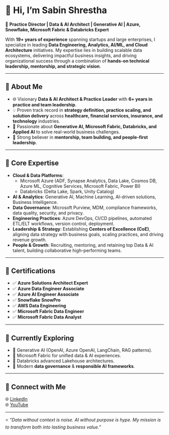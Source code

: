 # 👋 Hi, I’m Sabin Shrestha  

🚀 **Practice Director | Data & AI Architect | Generative AI | Azure, Snowflake, Microsoft Fabric & Databricks Expert**  

With **19+ years of experience** spanning startups and large enterprises, I specialize in leading **Data Engineering, Analytics, AI/ML, and Cloud Architecture** initiatives. My expertise lies in building scalable data ecosystems, delivering impactful business insights, and driving organizational success through a combination of **hands-on technical leadership, mentorship, and strategic vision**.  

---

## 🔹 About Me  
- 🌐 Visionary **Data & AI Architect & Practice Leader** with **6+ years in practice and team leadership**.  
- 💡 Proven track record in **strategy definition, practice scaling, and solution delivery** across **healthcare, financial services, insurance, and technology** industries.  
- 🤖 Passionate about **Generative AI, Microsoft Fabric, Databricks, and Applied AI** to solve real-world business challenges.  
- 🎯 Strong believer in **mentorship, team building, and people-first leadership**.  

---

## 🔹 Core Expertise  
- **Cloud & Data Platforms**:  
  - Microsoft Azure (ADF, Synapse Analytics, Data Lake, Cosmos DB, Azure ML, Cognitive Services, Microsoft Fabric, Power BI)  
  - Databricks (Delta Lake, Spark, Unity Catalog)   
- **AI & Analytics**: Generative AI, Machine Learning, AI-driven solutions, Business Intelligence.  
- **Data Governance**: Microsoft Purview, MDM, compliance frameworks, data quality, security, and privacy.  
- **Engineering Practices**: Azure DevOps, CI/CD pipelines, automated ETL/ELT workflows, version control, deployment.  
- **Leadership & Strategy**: Establishing **Centers of Excellence (CoE)**, aligning data strategy with business goals, scaling practices, and driving revenue growth.  
- **People & Growth**: Recruiting, mentoring, and retaining top Data & AI talent, building collaborative high-performing teams.  

---

## 🔹 Certifications  
- ✅ **Azure Solutions Architect Expert**  
- ✅ **Azure Data Engineer Associate**  
- ✅ **Azure AI Engineer Associate**  
- ✅ **Snowflake SnowPro**  
- ✅ **AWS Data Engineering**
- ✅ **Microsoft Fabric Data Engineer**  
- ✅ **Microsoft Fabric Data Analyst**
---

## 🔹 Currently Exploring  
- 🌟 Generative AI (OpenAI, Azure OpenAI, LangChain, RAG patterns).  
- 🌟 Microsoft Fabric for unified data & AI experiences.  
- 🌟 Databricks advanced Lakehouse architectures.  
- 🌟 Modern **data governance** & **responsible AI frameworks**.  

---

## 🔹 Connect with Me  
🌐 [LinkedIn](https://www.linkedin.com/in/sabin-shrestha-us/)  
🌐 [YouTube](https://www.youtube.com/@DataSuperiorAI)  


---

⭐️ *“Data without context is noise. AI without purpose is hype. My mission is to transform both into lasting business value.”*  
